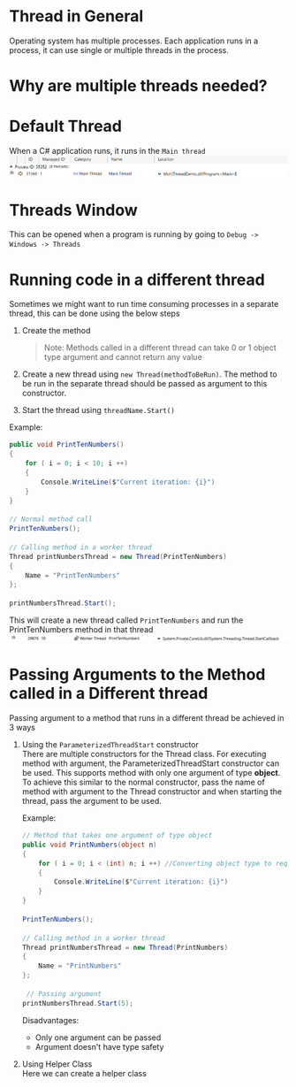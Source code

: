 # Thread in General

Operating system has multiple processes. Each application runs in a process, it can use single or multiple threads in the process.

# Why are multiple threads needed?

# Default Thread

When a C# application runs, it runs in the `Main thread`
![MainThread](image.png)

# Threads Window

This can be opened when a program is running by going to `Debug -> Windows -> Threads`

# Running code in a different thread

Sometimes we might want to run time consuming processes in a separate thread, this can be done using the below steps

1. Create the method

   > Note: Methods called in a different thread can take 0 or 1 object type argument and cannot return any value

2. Create a new thread using `new Thread(methodToBeRun)`. The method to be run in the separate thread should be passed as argument to this constructor.

3. Start the thread using `threadName.Start()`

Example:

```csharp
public void PrintTenNumbers()
{
    for ( i = 0; i < 10; i ++)
    {
        Console.WriteLine($"Current iteration: {i}")
    }
}

// Normal method call
PrintTenNumbers();

// Calling method in a worker thread
Thread printNumbersThread = new Thread(PrintTenNumbers)
{
    Name = "PrintTenNumbers"
};

printNumbersThread.Start();
```

This will create a new thread called `PrintTenNumbers` and run the PrintTenNumbers method in that thread
![PrintTenNumbersThread](image-1.png)

# Passing Arguments to the Method called in a Different thread

Passing argument to a method that runs in a different thread be achieved in 3 ways

1. Using the `ParameterizedThreadStart` constructor</br>
   There are multiple constructors for the Thread class. For executing method with argument, the ParameterizedThreadStart constructor can be used. This supports method with only one argument of type **object**.
   To achieve this similar to the normal constructor, pass the name of method with argument to the Thread constructor and when starting the thread, pass the argument to be used.</br>

   Example:

   ```csharp
   // Method that takes one argument of type object
   public void PrintNumbers(object n)
   {
       for ( i = 0; i < (int) n; i ++) //Converting object type to required type
       {
           Console.WriteLine($"Current iteration: {i}")
       }
   }

   PrintTenNumbers();

   // Calling method in a worker thread
   Thread printNumbersThread = new Thread(PrintNumbers)
   {
       Name = "PrintNumbers"
   };

    // Passing argument
   printNumbersThread.Start(5);
   ```

   Disadvantages:

   - Only one argument can be passed
   - Argument doesn't have type safety

2. Using Helper Class </br>
   Here we can create a helper class

